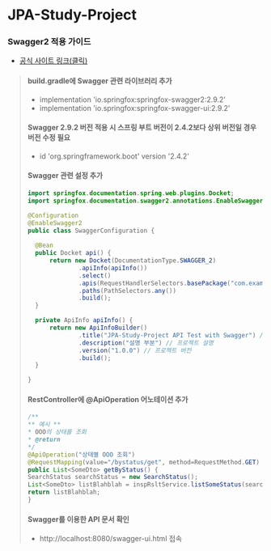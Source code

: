 # JPA-Study-Project

### Swagger2 적용 가이드
* [공식 사이트 링크(클릭)](https://swagger.io/resources/articles/documenting-apis-with-swagger/)
> #### build.gradle에 Swagger 관련 라이브러리 추가
> * implementation 'io.springfox:springfox-swagger2:2.9.2'
> * implementation 'io.springfox:springfox-swagger-ui:2.9.2'
> #### Swagger 2.9.2 버전 적용 시 스프링 부트 버전이 2.4.2보다 상위 버전일 경우 버전 수정 필요
> * id 'org.springframework.boot' version '2.4.2'
> #### Swagger 관련 설정 추가
> ```java
> import springfox.documentation.spring.web.plugins.Docket;
> import springfox.documentation.swagger2.annotations.EnableSwagger2;
>
> @Configuration
> @EnableSwagger2
> public class SwaggerConfiguration {
>  
>   @Bean
>   public Docket api() {
>       return new Docket(DocumentationType.SWAGGER_2)
>               .apiInfo(apiInfo())
>               .select()
>               .apis(RequestHandlerSelectors.basePackage("com.example.jpasample")) // 프로젝트 패키지 경로에 맞게 수정
>               .paths(PathSelectors.any())
>               .build();
>   }
>
>   private ApiInfo apiInfo() {
>       return new ApiInfoBuilder()
>               .title("JPA-Study-Project API Test with Swagger") // 프로젝트 제목
>               .description("설명 부분") // 프로젝트 설명
>               .version("1.0.0") // 프로젝트 버전
>               .build();
>   }
>
>}
>``` 
> #### RestController에 @ApiOperation 어노테이션 추가
> ```java
> /**
> ** 예시 **
> * OOO의 상태를 조회
> * @return 
> */
> @ApiOperation("상태별 OOO 조회")
> @RequestMapping(value="/bystatus/get", method=RequestMethod.GET)
> public List<SomeDto> getByStatus() {
> SearchStatus searchStatus = new SearchStatus();
> List<SomeDto> listBlahblah = inspRsltService.listSomeStatus(searchStatus);
> return listBlahblah;
> }
> ```
> #### Swagger를 이용한 API 문서 확인
> * http://localhost:8080/swagger-ui.html 접속
